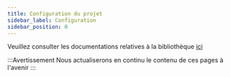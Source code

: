 ```yaml
---
title: Configuration du projet
sidebar_label: Configuration
sidebar_position: 0
---
```


Veuillez consulter les documentations relatives à la bibliothèque [ici](https://binary-com.github.io/deriv-api/)

:::Avertissement
Nous actualiserons en continu le contenu de ces pages à l'avenir
:::
